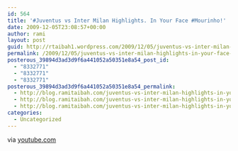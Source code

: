 ```yaml
---
id: 564
title: '#Juventus vs Inter Milan Highlights. In Your Face #Mourinho!'
date: 2009-12-05T23:08:57+00:00
author: rami
layout: post
guid: http://rtaibah1.wordpress.com/2009/12/05/juventus-vs-inter-milan-highlights-in-your-face-mourinho
permalink: /2009/12/05/juventus-vs-inter-milan-highlights-in-your-face-mourinho/
posterous_39894d3ad3d9f6a441052a50351e8a54_post_id:
  - "8332771"
  - "8332771"
  - "8332771"
posterous_39894d3ad3d9f6a441052a50351e8a54_permalink:
  - http://blog.ramitaibah.com/juventus-vs-inter-milan-highlights-in-your-fa
  - http://blog.ramitaibah.com/juventus-vs-inter-milan-highlights-in-your-fa
  - http://blog.ramitaibah.com/juventus-vs-inter-milan-highlights-in-your-fa
categories:
  - Uncategorized
---
```

<div class="posterous_bookmarklet_entry">
  <div class="posterous_quote_citation">
    via <a href="http://www.youtube.com/watch?v=Jyja9w5MeP4">youtube.com</a>
  </div></p>
</div>